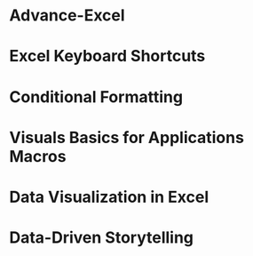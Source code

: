 # Advance-Excel

# Excel Keyboard Shortcuts
# Conditional Formatting 
# Visuals Basics for Applications Macros
# Data Visualization in Excel
# Data-Driven Storytelling
